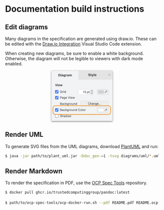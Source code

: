 # Documentation build instructions

## Edit diagrams

Many diagrams in the specification are generated using draw.io. These can be edited with the [Draw.io Integration](https://marketplace.visualstudio.com/items?itemName=hediet.vscode-drawio) Visual Studio Code extension.

When creating new diagrams, be sure to enable a white background. Otherwise, the diagram will not be legible to viewers with dark mode enabled.

<p align="center">
  <img src="../images/drawio_background.png" alt="draw.io background color" width="200px" style="box-shadow: 0px 2px 5px gray;" />
</p>

## Render UML

To generate SVG files from the UML diagrams, download [PlantUML](https://plantuml.com/download) and run:

```sh
$ java -jar path/to/plant_uml.jar -Ddoc_gen-=1 -tsvg diagrams/uml/*.uml
```

## Render Markdown

To render the specification in PDF, use the [OCP Spec Tools](https://github.com/opencomputeproject/ocp-spec-tools) repository.

```sh
$ docker pull ghcr.io/trustedcomputinggroup/pandoc:latest

$ path/to/ocp-spec-tools/ocp-docker-run.sh --pdf README.pdf README.ocp
```